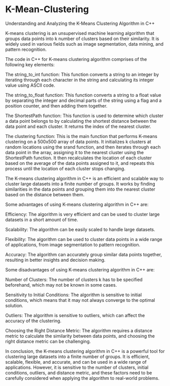 # K-Mean-Clustering
Understanding and Analyzing the K-Means Clustering Algorithm in C++

K-means clustering is an unsupervised machine learning algorithm that groups data points into k number of clusters based on their similarity. It is widely used in various fields such as image segmentation, data mining, and pattern recognition.

The code in C++ for K-means clustering algorithm comprises of the following key elements:

The string_to_int function: This function converts a string to an integer by iterating through each character in the string and calculating its integer value using ASCII code.

The string_to_float function: This function converts a string to a float value by separating the integer and decimal parts of the string using a flag and a position counter, and then adding them together.

The ShortestPath function: This function is used to determine which cluster a data point belongs to by calculating the shortest distance between the data point and each cluster. It returns the index of the nearest cluster.

The clustering function: This is the main function that performs K-means clustering on a 500x500 array of data points. It initializes k clusters at random locations using the srand function, and then iterates through each data point in the array, assigning it to the nearest cluster using the ShortestPath function. It then recalculates the location of each cluster based on the average of the data points assigned to it, and repeats this process until the location of each cluster stops changing.

The K-means clustering algorithm in C++ is an efficient and scalable way to cluster large datasets into a finite number of groups. It works by finding similarities in the data points and grouping them into the nearest cluster based on the distance between them.

Some advantages of using K-means clustering algorithm in C++ are:

Efficiency: The algorithm is very efficient and can be used to cluster large datasets in a short amount of time.

Scalability: The algorithm can be easily scaled to handle large datasets.

Flexibility: The algorithm can be used to cluster data points in a wide range of applications, from image segmentation to pattern recognition.

Accuracy: The algorithm can accurately group similar data points together, resulting in better insights and decision making.

Some disadvantages of using K-means clustering algorithm in C++ are:

Number of Clusters: The number of clusters k has to be specified beforehand, which may not be known in some cases.

Sensitivity to Initial Conditions: The algorithm is sensitive to initial conditions, which means that it may not always converge to the optimal solution.

Outliers: The algorithm is sensitive to outliers, which can affect the accuracy of the clustering.

Choosing the Right Distance Metric: The algorithm requires a distance metric to calculate the similarity between data points, and choosing the right distance metric can be challenging.

In conclusion, the K-means clustering algorithm in C++ is a powerful tool for clustering large datasets into a finite number of groups. It is efficient, scalable, flexible, and accurate, and can be used in a wide range of applications. However, it is sensitive to the number of clusters, initial conditions, outliers, and distance metric, and these factors need to be carefully considered when applying the algorithm to real-world problems.
